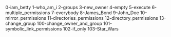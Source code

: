 0-iam_betty 1-who_am_i 2-groups 3-new_owner 4-empty 5-execute 6-multiple_permissions 7-everybody 8-James_Bond 9-John_Doe 10-mirror_permissions 11-directories_permissions 12-directory_permissions 13-change_group 100-change_owner_and_group 101-symbolic_link_permissions 102-if_only 103-Star_Wars
